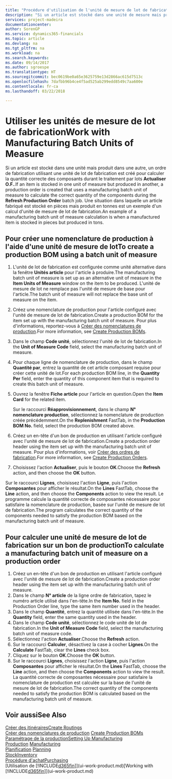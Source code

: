 ```yaml
---
title: "Procédure d'utilisation de l'unité de mesure de lot de fabrication | Microsoft Docs"
description: "Si un article est stocké dans une unité de mesure mais produit dans une autre, le bon de production doit utiliser une unité de mesure de lot de fabrication pour calculer la quantité correcte des composantes. Une situation dans laquelle un article fabriqué est stocké en pièces mais produit en tonnes est un exemple d'un calcul d'unité de mesure de lot de fabrication."
services: project-madeira
documentationcenter: 
author: SorenGP
ms.service: dynamics365-financials
ms.topic: article
ms.devlang: na
ms.tgt_pltfrm: na
ms.workload: na
ms.search.keywords: 
ms.date: 09/14/2017
ms.author: sgroespe
ms.translationtype: HT
ms.sourcegitcommit: bec0619be0a65e3625759e13d2866ac615d7513c
ms.openlocfilehash: 7dafbb96b4ce4f5ad525ab299edd8549c7aa600e
ms.contentlocale: fr-ca
ms.lasthandoff: 03/22/2018

---
```

# <a name="work-with-manufacturing-batch-units-of-measure"></a><span data-ttu-id="babd9-104">Utiliser les unités de mesure de lot de fabrication</span><span class="sxs-lookup"><span data-stu-id="babd9-104">Work with Manufacturing Batch Units of Measure</span></span>
<span data-ttu-id="babd9-105">Si un article est stocké dans une unité mais produit dans une autre, un ordre de fabrication utilisant une unité de lot de fabrication est créé pour calculer la quantité correcte des composants durant le traitement par lots **Actualiser O.F.**.</span><span class="sxs-lookup"><span data-stu-id="babd9-105">If an item is stocked in one unit of measure but produced in another, a production order is created that uses a manufacturing batch unit of measure to calculate the correct quantity of the components during the **Refresh Production Order** batch job.</span></span> <span data-ttu-id="babd9-106">Une situation dans laquelle un article fabriqué est stocké en pièces mais produit en tonnes est un exemple d'un calcul d'unité de mesure de lot de fabrication.</span><span class="sxs-lookup"><span data-stu-id="babd9-106">An example of a manufacturing batch unit of measure calculation is when a manufactured item is stocked in pieces but produced in tons.</span></span>  

## <a name="to-create-a-production-bom-using-a-batch-unit-of-measure"></a><span data-ttu-id="babd9-107">Pour créer une nomenclature de production à l'aide d'une unité de mesure de lot</span><span class="sxs-lookup"><span data-stu-id="babd9-107">To create a production BOM using a batch unit of measure</span></span>  
1.  <span data-ttu-id="babd9-108">L'unité de lot de fabrication est configurée comme unité alternative dans la fenêtre **Unités article** pour l'article à produire.</span><span class="sxs-lookup"><span data-stu-id="babd9-108">The manufacturing batch unit of measure is set up as an alternative unit of measure in the **Item Units of Measure** window on the item to be produced.</span></span> <span data-ttu-id="babd9-109">L'unité de mesure de lot ne remplace pas l'unité de mesure de base pour l'article.</span><span class="sxs-lookup"><span data-stu-id="babd9-109">The batch unit of measure will not replace the base unit of measure on the item.</span></span>  
2.  <span data-ttu-id="babd9-110">Créez une nomenclature de production pour l'article configuré avec l'unité de mesure de lot de fabrication.</span><span class="sxs-lookup"><span data-stu-id="babd9-110">Create a production BOM for the item set up with the manufacturing batch unit of measure.</span></span> <span data-ttu-id="babd9-111">Pour plus d'informations, reportez-vous à [Créer des nomenclatures de production](production-how-to-create-production-boms.md).</span><span class="sxs-lookup"><span data-stu-id="babd9-111">For more information, see [Create Production BOMs](production-how-to-create-production-boms.md).</span></span>  
3.  <span data-ttu-id="babd9-112">Dans le champ **Code unité**, sélectionnez l'unité de lot de fabrication.</span><span class="sxs-lookup"><span data-stu-id="babd9-112">In the **Unit of Measure Code** field, select the manufacturing batch unit of measure.</span></span>  
4.  <span data-ttu-id="babd9-113">Pour chaque ligne de nomenclature de production, dans le champ **Quantité par**, entrez la quantité de cet article composant requise pour créer cette unité de lot.</span><span class="sxs-lookup"><span data-stu-id="babd9-113">For each production BOM line, in the **Quantity Per** field, enter the quantity of this component item that is required to create this batch unit of measure.</span></span>  
5.  <span data-ttu-id="babd9-114">Ouvrez la fenêtre **Fiche article** pour l'article en question.</span><span class="sxs-lookup"><span data-stu-id="babd9-114">Open the **Item Card** for the related item.</span></span>  

    <span data-ttu-id="babd9-115">Sur le raccourci **Réapprovisionnement**, dans le champ **N° nomenclature production**, sélectionnez la nomenclature de production créée précédemment.</span><span class="sxs-lookup"><span data-stu-id="babd9-115">On the **Replenishment** FastTab, in the **Production BOM No.** field, select the production BOM created above.</span></span>  
6.  <span data-ttu-id="babd9-116">Créez un en-tête d'un bon de production en utilisant l'article configuré avec l'unité de mesure de lot de fabrication.</span><span class="sxs-lookup"><span data-stu-id="babd9-116">Create a production order header using the item set up with the manufacturing batch unit of measure.</span></span> <span data-ttu-id="babd9-117">Pour plus d'informations, voir [Créer des ordres de fabrication](production-how-to-create-production-orders.md).</span><span class="sxs-lookup"><span data-stu-id="babd9-117">For more information, see [Create Production Orders](production-how-to-create-production-orders.md).</span></span>  
7.  <span data-ttu-id="babd9-118">Choisissez l'action **Actualiser**, puis le bouton **OK**.</span><span class="sxs-lookup"><span data-stu-id="babd9-118">Choose the **Refresh** action, and then choose  the **OK** button.</span></span>  

<span data-ttu-id="babd9-119">Sur le raccourci **Lignes**, choisissez l'action **Ligne**, puis l'action **Composantes** pour afficher le résultat.</span><span class="sxs-lookup"><span data-stu-id="babd9-119">On the **Lines** FastTab, choose the **Line** action, and then choose the **Components** action to view the result.</span></span> <span data-ttu-id="babd9-120">Le programme calcule la quantité correcte de composantes nécessaire pour satisfaire la nomenclature de production, basée sur l'unité de mesure de lot de fabrication.</span><span class="sxs-lookup"><span data-stu-id="babd9-120">The program calculates the correct quantity of the components needed to satisfy the production BOM based on the manufacturing batch unit of measure.</span></span>  

## <a name="to-calculate-a-manufacturing-batch-unit-of-measure-on-a-production-order"></a><span data-ttu-id="babd9-121">Pour calculer une unité de mesure de lot de fabrication sur un bon de production</span><span class="sxs-lookup"><span data-stu-id="babd9-121">To calculate a manufacturing batch unit of measure on a production order</span></span>  
1.  <span data-ttu-id="babd9-122">Créez un en-tête d'un bon de production en utilisant l'article configuré avec l'unité de mesure de lot de fabrication.</span><span class="sxs-lookup"><span data-stu-id="babd9-122">Create a production order header using the item set up with the manufacturing batch unit of measure.</span></span>  
2.  <span data-ttu-id="babd9-123">Dans le champ **N° article** de la ligne ordre de fabrication, tapez le numéro article utilisé dans l'en-tête.</span><span class="sxs-lookup"><span data-stu-id="babd9-123">In the **Item No.** field in the Production Order line, type the same item number used in the header.</span></span>  
3.  <span data-ttu-id="babd9-124">Dans le champ **Quantité**, entrez la quantité utilisée dans l'en-tête.</span><span class="sxs-lookup"><span data-stu-id="babd9-124">In the **Quantity** field, enter the same quantity used in the header.</span></span>  
4.  <span data-ttu-id="babd9-125">Dans le champ **Code unité**, sélectionnez le code unité de lot de fabrication.</span><span class="sxs-lookup"><span data-stu-id="babd9-125">In the **Unit of Measure Code** field, select the manufacturing batch unit of measure code.</span></span>  
5.  <span data-ttu-id="babd9-126">Sélectionnez l'action **Actualiser**.</span><span class="sxs-lookup"><span data-stu-id="babd9-126">Choose the **Refresh** action.</span></span>
6.  <span data-ttu-id="babd9-127">Sur le raccourci **Calculer**, désactivez la case à cocher **Lignes**.</span><span class="sxs-lookup"><span data-stu-id="babd9-127">On the **Calculate** FastTab, clear the **Lines** check box.</span></span>  
7.  <span data-ttu-id="babd9-128">Cliquez sur le bouton **OK**.</span><span class="sxs-lookup"><span data-stu-id="babd9-128">Choose the **OK** button.</span></span>  
8.  <span data-ttu-id="babd9-129">Sur le raccourci **Lignes**, choisissez l'action **Ligne**, puis l'action **Composantes** pour afficher le résultat.</span><span class="sxs-lookup"><span data-stu-id="babd9-129">On the **Lines** FastTab, choose the **Line** action, and then choose the **Components** action to view the result.</span></span> <span data-ttu-id="babd9-130">La quantité correcte de composantes nécessaire pour satisfaire la nomenclature de production est calculée sur la base de l'unité de mesure de lot de fabrication.</span><span class="sxs-lookup"><span data-stu-id="babd9-130">The correct quantity of the components needed to satisfy the production BOM is calculated based on the manufacturing batch unit of measure.</span></span>  

## <a name="see-also"></a><span data-ttu-id="babd9-131">Voir aussi</span><span class="sxs-lookup"><span data-stu-id="babd9-131">See Also</span></span>  
[<span data-ttu-id="babd9-132">Créer des itinéraires</span><span class="sxs-lookup"><span data-stu-id="babd9-132">Create Routings</span></span>](production-how-to-create-routings.md)  
<span data-ttu-id="babd9-133">[Créer des nomenclatures de production](production-how-to-create-production-boms.md)   </span><span class="sxs-lookup"><span data-stu-id="babd9-133">[Create Production BOMs](production-how-to-create-production-boms.md)   </span></span>  
[<span data-ttu-id="babd9-134">Paramétrage de la production</span><span class="sxs-lookup"><span data-stu-id="babd9-134">Setting Up Manufacturing</span></span>](production-configure-production-processes.md)  
<span data-ttu-id="babd9-135">[Production](production-manage-manufacturing.md)  </span><span class="sxs-lookup"><span data-stu-id="babd9-135">[Manufacturing](production-manage-manufacturing.md)  </span></span>  
<span data-ttu-id="babd9-136">[Planification](production-planning.md) </span><span class="sxs-lookup"><span data-stu-id="babd9-136">[Planning](production-planning.md) </span></span>  
[<span data-ttu-id="babd9-137">Stock</span><span class="sxs-lookup"><span data-stu-id="babd9-137">Inventory</span></span>](inventory-manage-inventory.md)  
[<span data-ttu-id="babd9-138">Procédure d'achat</span><span class="sxs-lookup"><span data-stu-id="babd9-138">Purchasing</span></span>](purchasing-manage-purchasing.md)  
<span data-ttu-id="babd9-139">[Utilisation de [!INCLUDE[d365fin](includes/d365fin_md.md)]](ui-work-product.md)</span><span class="sxs-lookup"><span data-stu-id="babd9-139">[Working with [!INCLUDE[d365fin](includes/d365fin_md.md)]](ui-work-product.md)</span></span>  

